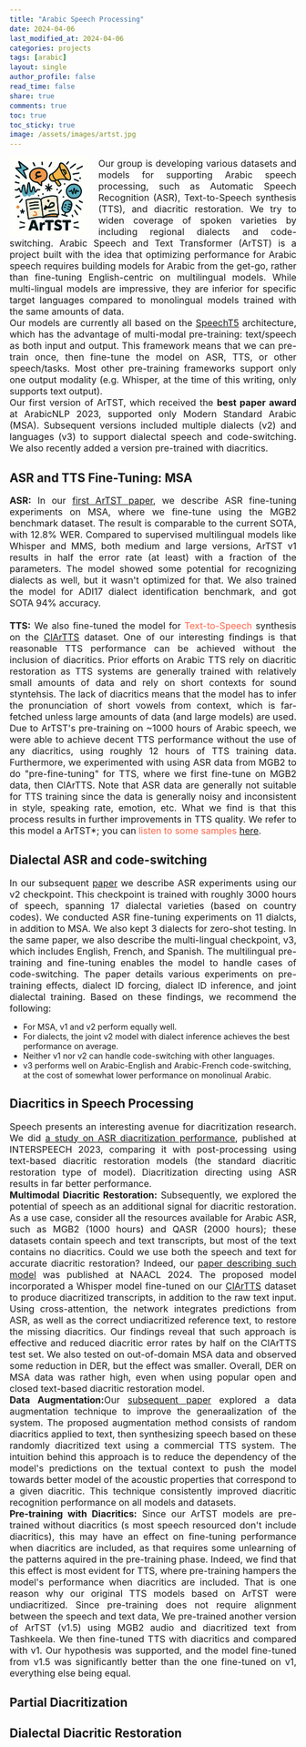 ```yaml
---
title: "Arabic Speech Processing"
date: 2024-04-06
last_modified_at: 2024-04-06
categories: projects
tags: [arabic]
layout: single
author_profile: false
read_time: false
share: true
comments: true
toc: true
toc_sticky: true
image: /assets/images/artst.jpg
---
```


<div>
  <img src="/assets/images/artst.jpg" alt="ArTST" style="float: left; margin-right: 1rem;max-width:140px"/>    
</div>
<div style="font-size: 16px; text-align: justify;">
  <p> Our group is developing various datasets and models for supporting Arabic speech processing, such as Automatic Speech Recognition (ASR), Text-to-Speech synthesis (TTS), and diacritic restoration. We try to widen coverage of spoken varieties by including regional dialects and code-switching. Arabic Speech and Text Transformer (ArTST) is a project built with the idea that optimizing performance for Arabic speech requires building models for Arabic from the get-go, rather than fine-tuning English-centric on multilingual models. While multi-lingual models are impressive, they are inferior for specific target languages compared to monolingual models trained with the same amounts of data. <br>
  Our models are currently all based on the <a href="https://huggingface.co/docs/transformers/en/model_doc/speecht5" >SpeechT5</a> architecture, which has the advantage of multi-modal pre-training: text/speech as both input and output. This framework means that we can pre-train once, then fine-tune the model on ASR, TTS, or other speech/tasks. Most other pre-training frameworks support only one output modality (e.g. Whisper, at the time of this writing, only supports text output).<br>
  Our first version of ArTST, which received the <strong>best paper award</strong> at ArabicNLP 2023, supported only Modern Standard Arabic (MSA). Subsequent versions included multiple dialects (v2) and languages (v3) to support dialectal speech and code-switching. We also recently added a version pre-trained with diacritics.
  </p>
</div>

## ASR and TTS Fine-Tuning: MSA
<div style="font-size: 16px; text-align: justify;">
    <strong>ASR:</strong> In our <a href="https://aclanthology.org/2023.arabicnlp-1.5.pdf">first ArTST paper</a>, we describe ASR fine-tuning experiments on MSA, where we fine-tune using the MGB2 benchmark dataset. The result is comparable to the current SOTA, with 12.8% WER. Compared to supervised multilingual models like Whisper and MMS, both medium and large versions, ArTST v1 results in half the error rate (at least) with a fraction of the parameters. The model showed some potential for recognizing dialects as well, but it wasn't optimized for that. We also trained the model for ADI17 dialect identification benchmark, and got SOTA 94% accuracy. <br><br>
    <strong>TTS:</strong> We also fine-tuned the model for <a style="color:Tomato">Text-to-Speech</a> synthesis on the <a href="/clartts/">ClArTTS</a> dataset. One of our interesting findings is that reasonable TTS performance can be achieved without the inclusion of diacritics. Prior efforts on Arabic TTS rely on diacritic restoration as TTS systems are generally trained with relatively small amounts of data and rely on short contexts for sound styntehsis. The lack of diacritics means that the model has to infer the pronunciation of short vowels from context, which is far-fetched unless large amounts of data (and large models) are used. Due to ArTST's pre-training on ~1000 hours of Arabic speech, we were able to achieve decent TTS performance without the use of any diacritics, using roughly 12 hours of TTS training data. Furthermore, we experimented with using ASR data from MGB2 to do "pre-fine-tuning" for TTS, where we first fine-tune on MGB2 data, then ClArTTS. Note that ASR data are generally not suitable for TTS training since the data is generally noisy and inconsistent in style, speaking rate, emotion, etc. What we find is that this process results in further improvements in TTS quality. We refer to this model a ArTST*; you can <a style="color:Tomato">listen to some samples <a href="https://speechsample.wixsite.com/artsttts">here</a>. </a>
</div>

## Dialectal ASR and code-switching
<div style="font-size: 16px; text-align: justify;">
    In our subsequent <a href="https://arxiv.org/pdf/2411.05872">paper</a> we describe ASR experiments using our v2 checkpoint. This checkpoint is trained with roughly 3000 hours of speech, spanning 17 dialectal varieties (based on country codes). We conducted ASR fine-tuning experiments on 11 dialcts, in addition to MSA. We also kept 3 dialects for zero-shot testing. In the same paper, we also describe the multi-lingual checkpoint, v3, which includes English, French, and Spanish. The multilingual pre-training and fine-tuning enables the model to handle cases of code-switching. The paper details various experiments on pre-training effects, dialect ID forcing, dialect ID inference, and joint dialectal training. Based on these findings, we recommend the following:
</div>

- For MSA, v1 and v2 perform equally well. 
- For dialects, the joint v2 model with dialect inference achieves the best performance on average. 
- Neither v1 nor v2 can handle code-switching with other languages. 
- v3 performs well on Arabic-English and Arabic-French code-switching, at the cost of somewhat lower performance on monolinual Arabic. 

## Diacritics in Speech Processing
<div style="font-size: 16px; text-align: justify;">
Speech presents an interesting avenue for diacritization research. We did <a href="https://www.isca-archive.org/interspeech_2023/aldarmaki23_interspeech.pdf">a study on ASR diacritization performance</a>, published at INTERSPEECH 2023, comparing it with post-processing using text-based diacritic restoration models (the standard diacritic restoration type of model). Diacritization directing using ASR results in far better performance. <br>
<strong>Multimodal Diacritic Restoration:</strong> Subsequently, we explored the potential of speech as an additional signal for diacritic restoration. As a use case, consider all the resources available for Arabic ASR, such as MGB2 (1000 hours) and QASR (2000 hours); these datasets contain speech and text transcripts, but most of the text contains no diacritics. Could we use both the speech and text for accurate diacritic restoration? Indeed, our <a href="https://aclanthology.org/2024.naacl-long.233.pdf">paper describing such model</a> was published at NAACL 2024. The proposed model incorporated a Whisper model fine-tuned on our <a href="/clartts/">ClArTTS</a> dataset to produce diacritized transcripts, in addition to the raw text input. Using cross-attention, the network integrates predictions from ASR, as well as the correct undiacritized reference text, to restore the missing diacritics. Our findings reveal that such approach is effective and reduced diacritic error rates by half on the ClArTTS test set. We also tested on out-of-domain MSA data and observed some reduction in DER, but the effect was smaller. Overall, DER on MSA data was rather high, even when using popular open and closed text-based diacritic restoration model. <br>
<strong>Data Augmentation:</strong>Our <a href="https://aclanthology.org/2024.arabicnlp-1.15.pdf">subsequent paper</a> explored a data augmentation technique to improve the generaalization of the system. The proposed augmentation method consists of random diacritics applied to text, then synthesizing speech based on these randomly diacritized text using a commercial TTS system. The intuition behind this approach is to reduce the dependency of the model's predictions on the textual context to push the model towards better model of the acoustic properties that correspond to a given diacritic. This technique consistently improved diacritic recognition performance on all models and datasets. <br>
<strong>Pre-training with Diacritics:</strong> Since our ArTST models are pre-trained without diacritics (s most speech resourced don't include diacritics), this may have an effect on fine-tuning performance when diacritics are included, as that requires some unlearning of the patterns aquired in the pre-training phase. Indeed, we find that this effect is most evident for TTS, where pre-training hampers the model's performance when diacritics are included. That is one reason why our original TTS models based on ArTST were undiacritized. Since pre-training does not require alignment between the speech and text data, We pre-trained another version of ArTST (v1.5) using MGB2 audio and diacritized text from Tashkeela. We then fine-tuned TTS with diacritics and compared with v1. Our hypothesis was supported, and the model fine-tuned from v1.5 was significantly better than the one fine-tuned on v1, everything else being equal. 
</div>

## Partial Diacritization
<div style="font-size: 16px; text-align: justify;">

</div>

## Dialectal Diacritic Restoration
<div style="font-size: 16px; text-align: justify;">

</div>
